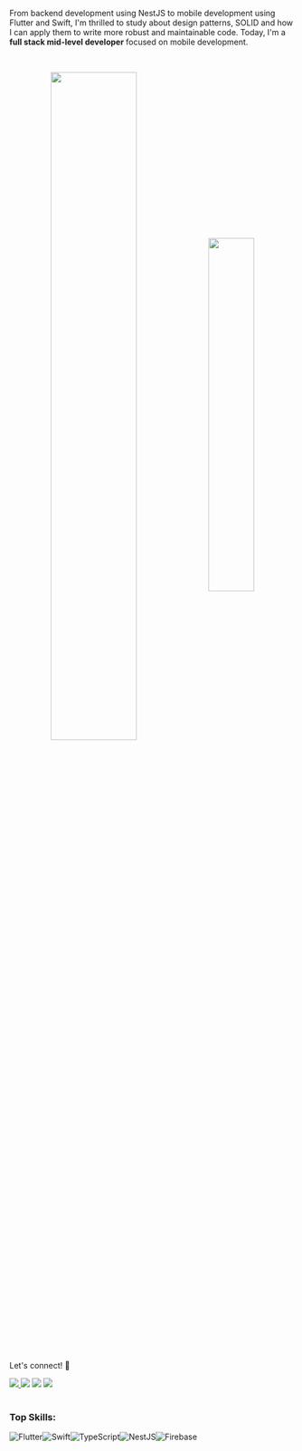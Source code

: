 From backend development using NestJS to mobile development using Flutter and Swift, I'm thrilled to study about design patterns, SOLID and how I can apply them to write more robust and maintainable code. Today, I'm a <strong>full stack mid-level developer</strong> focused on mobile development.</p>&nbsp;


<div  align="center" style="margin-bottom:100px">
<img width=55% align="center"  src="https://github-readme-streak-stats.herokuapp.com?user=leonardocaracho&theme=radical&mode=weekly" />
<img width=40% align="center" src="https://github-readme-stats.vercel.app/api/top-langs/?username=leonardocaracho&layout=compact&theme=dark&hide_border=true" />
</div>
 
 &nbsp;
 &nbsp;

Let's connect! 🌟

<div> 
<a href="https://www.instagram.com/leonardo.carachi" target="_blank"><img src="https://img.shields.io/badge/-Instagram-%23E4405F?style=for-the-badge&logo=instagram&logoColor=white">
</a>
<a href = "mailto:contato.leeo.apc@gmail.com"> <img src="https://img.shields.io/badge/-Gmail-%23333?style=for-the-badge&logo=gmail&logoColor=white" target="_blank"></a>
<a href="https://www.linkedin.com/in/leonardo-caracho/" target="_blank"><img src="https://img.shields.io/badge/-LinkedIn-%230077B5?style=for-the-badge&logo=linkedin&logoColor=white"  target="_blank"></a> 
<a href="https://medium.com/@leonardocaracho" target="_blank"><img src="https://img.shields.io/badge/-Medium-%23000000?style=for-the-badge&logo=medium&logoColor=white"  target="_blank"></a> 
</div>&nbsp;&nbsp;

### Top Skills:
![Flutter](https://img.shields.io/badge/Flutter-%2302569B.svg?style=for-the-badge&logo=Flutter&logoColor=white)![Swift](https://img.shields.io/badge/swift-F54A2A?style=for-the-badge&logo=swift&logoColor=white)![TypeScript](https://img.shields.io/badge/typescript-%23007ACC.svg?style=for-the-badge&logo=typescript&logoColor=white)![NestJS](https://img.shields.io/badge/nestjs-%23E0234E.svg?style=for-the-badge&logo=nestjs&logoColor=white)![Firebase](https://img.shields.io/badge/Firebase-039BE5?style=for-the-badge&logo=Firebase&logoColor=white)
